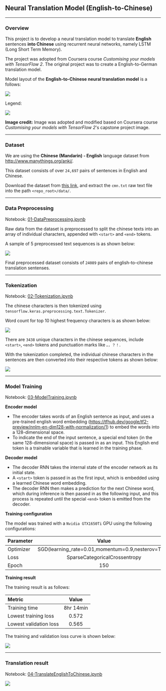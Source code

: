 ## Neural Translation Model (English-to-Chinese)

---

### Overview

This project is to develop a neural translation model to translate **English** sentences **into Chinese** using recurrent neural networks, namely LSTM (Long Short Term Memory).

The project was adopted from Coursera course *Customising your models with TensorFlow 2*. The original project was to create a English-to-German translation model.

Model layout of the **English-to-Chinese neural translation model** is a follows:

<img src='images/neural_translation_model_chinese.png'>

Legend:

<img src='images/neural_translation_model_key.png'>

<p><b>Image credit:</b> Image was adopted and modified based on Coursera course <i>Customising your models with TensorFlow 2</i>'s capstone project image.</p>

---

### Dataset

We are using the **Chinese (Mandarin) - English** language dataset from http://www.manythings.org/anki/.

This dataset consists of over `24,697` pairs of sentences in English and Chinese.

Download the dataset from <a href='http://www.manythings.org/anki/cmn-eng.zip'>this link</a>, and extract the `cmn.txt` raw text file into the path `<repo_root>/data/`.

---

### Data Preprocessing

Notebook: <a href='01-DataPreprocessing.ipynb'>01-DataPreprocessing.ipynb</a>

Raw data from the dataset is preprocessed to split the chinese texts into an array of individual characters, appended with `<start>` and `<end>` tokens.

A sample of 5 preprocessed text sequences is as shown below:

<img src='images/DataPreprocessing-01.png'>

Final preprocessed dataset consists of `24089` pairs of english-to-chinese translation sentenses.

---

### Tokenization

Notebook: <a href='02-Tokenization.ipynb'>02-Tokenization.ipynb</a>

The chinese characters is then tokenized using `tensorflow.keras.preprocessing.text.Tokenizer`.

Word count for top 10 highest frequency characters is as shown below:

<img src='images/Tokenization-01.png'>

There are `3438` unique characters in the chinese sequences, include `<start>`, `<end>` tokens and punctuation marks like `。，？！`.

With the tokenization completed, the individual chinese characters in the sentences are then converted into their respective tokens as shown below:

<img src='images/Tokenization-02.png'>

---

### Model Training

Notebook: <a href='03-ModelTraining.ipynb'>03-ModelTraining.ipynb</a>

**Encoder model**

- The encoder takes words of an English sentence as input, and uses a pre-trained english word embedding (https://tfhub.dev/google/tf2-preview/nnlm-en-dim128-with-normalization/1) to embed the words into a 128-dimensional space. 
- To indicate the end of the input sentence, a special end token (in the same 128-dimensional space) is passed in as an input. This English end token is a trainable variable that is learned in the training phase.

**Decoder model**

- The decoder RNN takes the internal state of the encoder network as its initial state. 
- A `<start>` token is passed in as the first input, which is embedded using a learned Chinese word embedding. 
- The decoder RNN then makes a prediction for the next Chinese word, which during inference is then passed in as the following input, and this process is repeated until the special `<end>` token is emitted from the decoder.

**Training configuration**

The model was trained with a `Nvidia GTX1650Ti` GPU using the following configurations:

|Parameter|Value|
|:-|:-:|
|Optimizer|SGD(learning_rate=0.01,momentum=0.9,nesterov=True)|
|Loss|SparseCategoricalCrossentropy|
|Epoch|150|

**Training result**

The training result is as follows:

|Metric|Value|
|:-|:-:|
|Training time|8hr 14min|
|Lowest training loss|0.572|
|Lowest validation loss|0.565|

The training and validation loss curve is shown below:

<img src='images/loss_curve.png'>

---

### Translation result

Notebook: <a href='04-TranslateEnglishToChinese.ipynb'>04-TranslateEnglishToChinese.ipynb</a>

<img src='images/translation-01.png'>